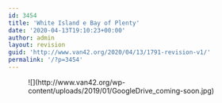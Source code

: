 ```yaml
---
id: 3454
title: 'White Island e Bay of Plenty'
date: '2020-04-13T19:10:23+00:00'
author: admin
layout: revision
guid: 'http://www.van42.org/2020/04/13/1791-revision-v1/'
permalink: '/?p=3454'
---
```


<div class="wp-container-3879 wp-block-columns has-2-columns"><div class="wp-container-3877 wp-block-column"><figure class="wp-block-image">![](http://www.van42.org/wp-content/uploads/2019/01/GoogleDrive_coming-soon.jpg)</figure></div><div class="wp-container-3878 wp-block-column"></div></div>